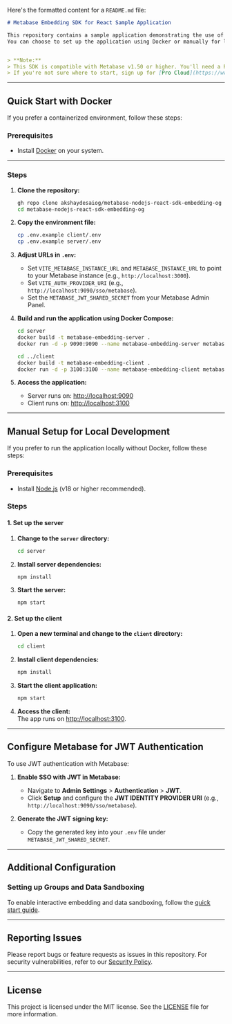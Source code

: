 Here's the formatted content for a `README.md` file:

```markdown
# Metabase Embedding SDK for React Sample Application

This repository contains a sample application demonstrating the use of the Metabase Embedding SDK with React. 
You can choose to set up the application using Docker or manually for local development.


> **Note:**  
> This SDK is compatible with Metabase v1.50 or higher. You'll need a Pro or Enterprise version of Metabase up and running. 
> If you're not sure where to start, sign up for [Pro Cloud](https://www.metabase.com/pricing).
```
---

## Quick Start with Docker

If you prefer a containerized environment, follow these steps:

### Prerequisites

- Install [Docker](https://docs.docker.com/get-docker/) on your system.

---
### Steps

1. **Clone the repository:**
   ```bash
   gh repo clone akshaydesaiog/metabase-nodejs-react-sdk-embedding-og
   cd metabase-nodejs-react-sdk-embedding-og
   ```

2. **Copy the environment file:**
   ```bash
   cp .env.example client/.env
   cp .env.example server/.env
   ```

3. **Adjust URLs in `.env`:**
   - Set `VITE_METABASE_INSTANCE_URL` and `METABASE_INSTANCE_URL` to point to your Metabase instance (e.g., `http://localhost:3000`).
   - Set `VITE_AUTH_PROVIDER_URI` (e.g., `http://localhost:9090/sso/metabase`).
   - Set the `METABASE_JWT_SHARED_SECRET` from your Metabase Admin Panel.

4. **Build and run the application using Docker Compose:**
   ```bash
   cd server
   docker build -t metabase-embedding-server .
   docker run -d -p 9090:9090 --name metabase-embedding-server metabase-embedding-server

   cd ../client
   docker build -t metabase-embedding-client .
   docker run -d -p 3100:3100 --name metabase-embedding-client metabase-embedding-client
   ```

5. **Access the application:**
   - Server runs on: [http://localhost:9090](http://localhost:9090)
   - Client runs on: [http://localhost:3100](http://localhost:3100)

---

## Manual Setup for Local Development

If you prefer to run the application locally without Docker, follow these steps:

### Prerequisites

- Install [Node.js](https://nodejs.org/) (v18 or higher recommended).

### Steps

#### 1. Set up the server

1. **Change to the `server` directory:**
   ```bash
   cd server
   ```

2. **Install server dependencies:**
   ```bash
   npm install
   ```

3. **Start the server:**
   ```bash
   npm start
   ```

#### 2. Set up the client

1. **Open a new terminal and change to the `client` directory:**
   ```bash
   cd client
   ```

2. **Install client dependencies:**
   ```bash
   npm install
   ```

3. **Start the client application:**
   ```bash
   npm start
   ```

4. **Access the client:**  
   The app runs on [http://localhost:3100](http://localhost:3100).

---

## Configure Metabase for JWT Authentication

To use JWT authentication with Metabase:

1. **Enable SSO with JWT in Metabase:**
   - Navigate to **Admin Settings** > **Authentication** > **JWT**.
   - Click **Setup** and configure the **JWT IDENTITY PROVIDER URI** (e.g., `http://localhost:9090/sso/metabase`).

2. **Generate the JWT signing key:**
   - Copy the generated key into your `.env` file under `METABASE_JWT_SHARED_SECRET`.

---

## Additional Configuration

### Setting up Groups and Data Sandboxing

To enable interactive embedding and data sandboxing, follow the [quick start guide](https://www.metabase.com/learn/customer-facing-analytics/interactive-embedding-quick-start).

---

## Reporting Issues

Please report bugs or feature requests as issues in this repository. For security vulnerabilities, refer to our [Security Policy](https://github.com/metabase/metabase/security#reporting-a-vulnerability).

---

## License

This project is licensed under the MIT license. See the [LICENSE](./LICENSE) file for more information.